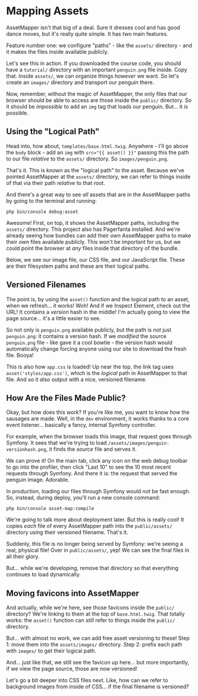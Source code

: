# Mapping Assets

AssetMapper isn't that big of a deal. Sure it dresses cool and has good dance
moves, but it's really quite simple. It has two main features.

Feature number one: we configure "paths" - like the `assets/` directory - and it
makes the files inside available publicly.

Let's see this in action. If you downloaded the course code, you should have a
`tutorial/` directory with an important `penguin.png` file inside. Copy that.
Inside `assets/`, we can organize things *however* we want. So let's create an
`images/` directory and transport our penguin there.

Now, remember, without the magic of AssetMapper, the only files that our browser
should be able to access are those inside the `public/` directory. So it should
be *impossible* to add an `img` tag that loads our penguin. But... it *is* possible.

## Using the "Logical Path"

Head into, how about, `templates/base.html.twig`. Anywhere - I'll go above the
`body` block - add an `img` with `src="{{ asset() }}"` passing this the path to
our file *relative* to the `assets/` directory. So `images/penguin.png`.

That's it. This is known as the "logical path" to the asset. Because we've pointed
AssetMapper at the `assets/` directory, we can refer to things inside of that via
their path *relative* to that root.

And there's a great way to see *all* assets that are in the AssetMapper paths
by going to the terminal and running:

```terminal
php bin/console debug:asset
```

Awesome! First, on top, it shows the AssetMapper paths, including the `assets/`
directory. This project also has Pagerfanta installed. And we're already seeing
how bundles can add their *own* AssetMapper paths to make their *own* files
available publicly. This won't be important for us, but we could point the browser
at *any* files inside that directory of the bundle.

Below, we see our image file, our CSS file, and our JavaScript file. These
are their filesystem paths and these are their logical paths.

## Versioned Filenames

The point is, by using the `asset()` function and the logical path to an asset,
when we refresh... it works! Woh! And if we Inspect Element, check out the URL!
It contains a *version* hash in the middle! I'm actually going to view the page
source... it's a little easier to see.

So not only is `penguin.png` available publicly, but the path is *not* just
`penguin.png`: it contains a version hash. If we *modified* the source `penguin.png`
file - like gave it a cool bowtie - the version hash would automatically change
forcing anyone using our site to download the fresh file. Booya!

This is also how `app.css` is loaded! Up near the top, the link tag uses
`asset('styles/app.css')`, which is the *logical* path in AssetMapper to that file.
And so it *also* output with a nice, versioned filename.

## How Are the Files Made Public?

Okay, but how does this *work*? If you're like me, you want to know *how* the
sausages are made. Well, in the `dev` environment, it works thanks to a core event
listener... basically a fancy, internal Symfony controller.

For example, when the browser loads this image, that request goes through Symfony.
It sees that we're trying to load `/assets/images/penguin-versionhash.png`, it
finds the *source* file and serves it.

We can prove it! On the main tab, click any icon on the web debug toolbar to go
into the profiler, then click "Last 10" to see the 10 most recent requests
through Symfony. And there it is: the request that served the penguin image. Adorable.

In production, loading our files through Symfony would *not* be fast enough. So,
instead, during deploy, you'll run a new console command:

```terminal
php bin/console asset-map:compile
```

We're going to talk more about deployment later. But this is really cool! It copies
*each* file of every AssetMapper path into the `public/assets/` directory
using their versioned filename. That's it.

Suddenly, this file is no longer being served by Symfony: we're seeing a real,
physical file! Over in `public/assets/`, yep! We can see the final files in all
their glory.

But... while we're developing, remove that directory so that everything continues
to load dynamically.

## Moving favicons into AssetMapper

And actually, while we're here, see those favicons inside the `public/` directory?
We're linking to them at the top of `base.html.twig`. That totally works: the
`asset()` function can *still* refer to things inside the `public/` directory.

But... with almost no work, we can add free asset versioning to these! Step 1:
move them into the `assets/images/` directory. Step 2: prefix each path with
`images/` to get their logical path.

And... just like that, we still see the favicon up here... but more importantly,
if we view the page source, those are now versioned!

Let's go a bit deeper into CSS files next. Like, how can we refer to background
images from inside of CSS... if the final filename is versioned?
